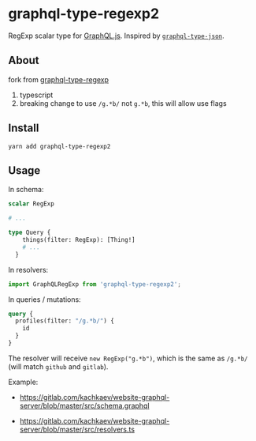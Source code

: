graphql-type-regexp2
====================

RegExp scalar type for [GraphQL.js](https://github.com/graphql/graphql-js).
Inspired by [`graphql-type-json`](https://github.com/taion/graphql-type-json).

About
---

fork from [graphql-type-regexp](https://github.com/kachkaev/graphql-type-regexp)

1. typescript
2. breaking change to use `/g.*b/` not `g.*b`, this will allow use flags

Install
-------

```
yarn add graphql-type-regexp2
```

Usage
---

In schema:

```graphql
scalar RegExp

# ...

type Query {
    things(filter: RegExp): [Thing!]
    # ...
  }
```

In resolvers:

```ts
import GraphQLRegExp from 'graphql-type-regexp2';
```

In queries / mutations:

```graphql
query {
  profiles(filter: "/g.*b/") {
    id
  }
}
```

The resolver will receive `new RegExp("g.*b")`, which is the same as `/g.*b/` (will match `github` and `gitlab`).

Example:

*   https://gitlab.com/kachkaev/website-graphql-server/blob/master/src/schema.graphql

*   https://gitlab.com/kachkaev/website-graphql-server/blob/master/src/resolvers.ts
